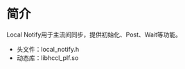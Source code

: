 # 简介<a name="ZH-CN_TOPIC_0000002031106961"></a>

Local Notify用于主流间同步，提供初始化、Post、Wait等功能。

-   头文件：local\_notify.h
-   动态库：libhccl\_plf.so

